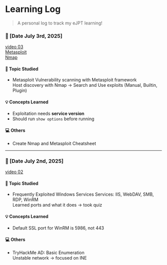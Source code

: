 # Learning Log
> A personal log to track my eJPT learning!

### 📆 [Date July 3rd, 2025]
[video 03](https://github.com/itr-a/eJTP-Learning/blob/4bdf44c48403ecf2a50b717e968800fb1665f29d/INE-courses/Assessment%20Methodologies%3A%20Vulnerability%20Assessment/Lesson-01/video-03.md)  
[Metasploit](https://github.com/itr-a/eJTP-Learning/blob/05a7aa3ec5a1f6050154d868da5d8b3debb66dcf/Tools/Metasploit.md)  
[Nmap](https://github.com/itr-a/eJTP-Learning/blob/05a7aa3ec5a1f6050154d868da5d8b3debb66dcf/Tools/Nmap.md)
#### 📖 Topic Studied
- Metasploit
  Vulnerability scanning with Metasploit framework  
  Host discovery with Nmap -> Search and Use exploits (Manual, Builtin, Plugin)
#### 💡 Concepts Learned
- Exploitation needs **service version**
- Should run `show options` before running

#### 💻 Others
- Create Nmap and Metasploit Cheatsheet
---
### 📆 [Date July 2nd, 2025]
[video 02](https://github.com/itr-a/eJTP-Learning/blob/4bdf44c48403ecf2a50b717e968800fb1665f29d/INE-courses/Assessment%20Methodologies%3A%20Vulnerability%20Assessment/Lesson-01/video-02.md)
#### 📖 Topic Studied
- Frequently Exploited Windows Services
Services: IIS, WebDAV, SMB, RDP, WinRM  
Learned ports and what it does -> took quiz
#### 💡 Concepts Learned
- Default SSL port for WinRM is 5986, not 443

#### 💻 Others
- TryHackMe AD: Basic Enumeration  
  Unstable network -> focused on INE
